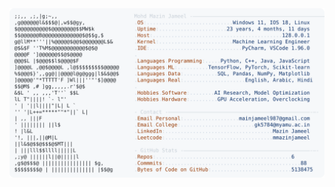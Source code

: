 <picture>
  <source srcset="https://raw.githubusercontent.com/mmazinjameel/mmazinjameel/main/dark_mode.svg?v=1742112695" media="(prefers-color-scheme: dark)">
  <img src="https://raw.githubusercontent.com/mmazinjameel/mmazinjameel/main/light_mode.svg?v=1742112695">
</picture>
